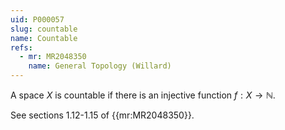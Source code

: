 ```yaml
---
uid: P000057
slug: countable
name: Countable
refs:
  - mr: MR2048350
    name: General Topology (Willard)
---
```

A space $X$ is countable if there is an injective function
$f:X \rightarrow \mathbb{N}$.

See sections 1.12-1.15 of {{mr:MR2048350}}.
